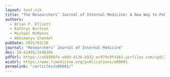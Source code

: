 ```yaml
---
layout: test.njk
title: "The Researchers’ Journal of Internal Medicine: A New Way to Publish Research"
authors:
  - Brian P. Elliott
  - Kathryn Burtson
  - Michael McMahon
  - Abhimanyu Chandel
pubDate: 2025/03/26
journal: "Researchers’ Journal of Internal Medicine"
doi: 10.63495/1648394
pdfUrl: https://a58408fe-a6dd-4136-b552-ec979c9f43b1.usrfiles.com/ugd/205b66_a0fb0d0b30474441a22a2868b849d082.pdf
wixUrl: https://www.rjmedicine.org/publications/e00001
permalink: "/articles/e00001/"
---
```



